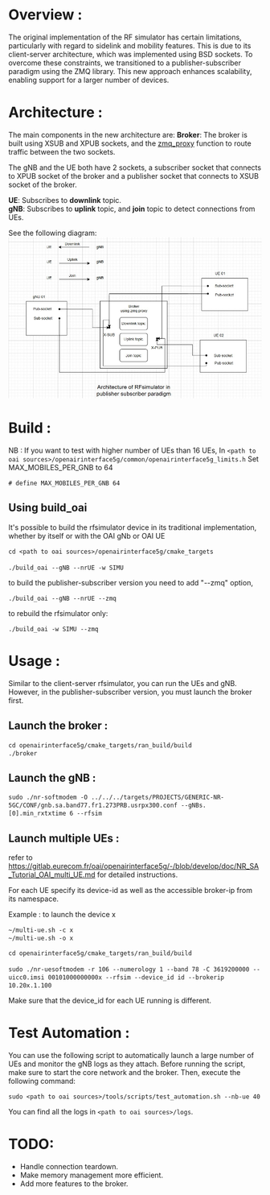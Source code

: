 
# Overview :

The original implementation of the RF simulator has certain limitations, particularly with regard to sidelink and mobility features. This is due to its client-server architecture, which was implemented using BSD sockets. To overcome these constraints, we transitioned to a publisher-subscriber paradigm using the ZMQ library. This new approach enhances scalability, enabling support for a larger number of devices.  
# Architecture :

The main components in the new architecture are:
**Broker**: The broker is built using XSUB and XPUB sockets, and the [zmq_proxy](http://api.zeromq.org/4-2:zmq-proxy) function to route traffic between the two sockets.

The gNB and the UE both have 2 sockets, a subscriber socket that connects to XPUB socket of the broker and a publisher socket that connects to XSUB socket of the broker.

**UE**: Subscribes to **downlink** topic.  
**gNB**: Subscribes to **uplink** topic, and **join** topic to detect connections from UEs.

See the following diagram:
![Rfsim pubsub architecture](rfsim-pubsub-architecture.jpg)

# Build :

NB : If you want to test with higher number of UEs than 16 UEs,  In `<path to oai sources>/openairinterface5g/common/openairinterface5g_limits.h`
Set MAX_MOBILES_PER_GNB to 64 

```
# define MAX_MOBILES_PER_GNB 64
```

## Using build_oai 

It's possible to build the rfsimulator device in its traditional implementation, whether by itself or with the OAI gNb or OAI UE

```
cd <path to oai sources>/openairinterface5g/cmake_targets

./build_oai --gNB --nrUE -w SIMU
```

to build the publisher-subscriber version you need to add "--zmq" option, 
```
./build_oai --gNB --nrUE --zmq
```
to rebuild the rfsimulator only:
```
./build_oai -w SIMU --zmq
```
# Usage :

Similar to the client-server rfsimulator, you can run the UEs and gNB. However, in the publisher-subscriber version, you must launch the broker first.
## Launch the broker :

```
cd openairinterface5g/cmake_targets/ran_build/build
./broker
```
## Launch the gNB : 

```
sudo ./nr-softmodem -O ../../../targets/PROJECTS/GENERIC-NR-5GC/CONF/gnb.sa.band77.fr1.273PRB.usrpx300.conf --gNBs.[0].min_rxtxtime 6 --rfsim
``` 

## Launch multiple UEs :

refer to https://gitlab.eurecom.fr/oai/openairinterface5g/-/blob/develop/doc/NR_SA_Tutorial_OAI_multi_UE.md for detailed instructions.

For each UE specify its device-id as well as the accessible broker-ip from its namespace. 

Example : to launch the device x 

```
~/multi-ue.sh -c x
~/multi-ue.sh -o x
```

```
cd openairinterface5g/cmake_targets/ran_build/build

sudo ./nr-uesoftmodem -r 106 --numerology 1 --band 78 -C 3619200000 --uicc0.imsi 00101000000000x --rfsim --device_id id --brokerip 10.20x.1.100

```
Make sure that the device_id for each UE running is different.

# Test Automation : 

You can use the following script to automatically launch a large number of UEs and monitor the gNB logs as they attach.
Before running the script, make sure to start the core network and the broker. Then, execute the following command:
```
sudo <path to oai sources>/tools/scripts/test_automation.sh --nb-ue 40

```
You can find all the logs in `<path to oai sources>/logs`.


# TODO:
- Handle connection teardown.
- Make memory management more efficient.
- Add more features to the broker.


